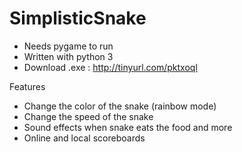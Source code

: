 # SimplisticSnake

 * Needs pygame to run
 * Written with python 3
 * Download .exe : http://tinyurl.com/pktxoql

Features

 * Change the color of the snake (rainbow mode)
 * Change the speed of the snake
 * Sound effects when snake eats the food and more
 * Online and local scoreboards

